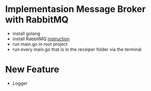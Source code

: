# Implementasion Message Broker with RabbitMQ
- install golang
- install RabbitMQ [instruction](https://www.rabbitmq.com/download.html)
- run main.go in root project
- run every main.go that is in the receiper folder via the terminal

# New Feature
- Logger
